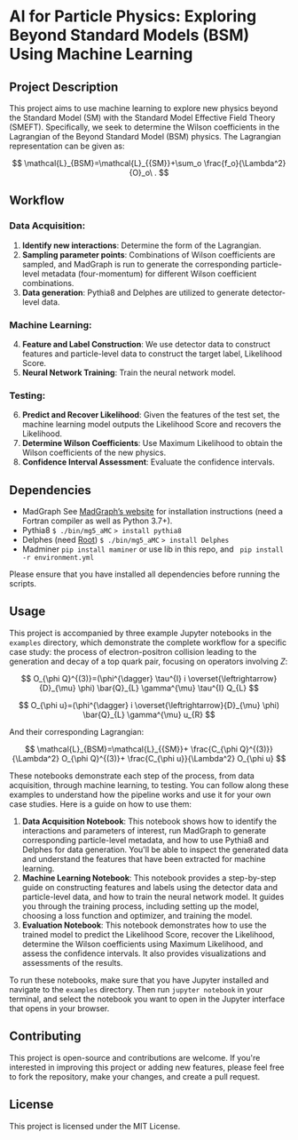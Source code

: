 # AI for Particle Physics: Exploring Beyond Standard Models (BSM) Using Machine Learning

## Project Description

This project aims to use machine learning to explore new physics beyond the Standard Model (SM) with the Standard Model Effective Field Theory (SMEFT). Specifically, we seek to determine the Wilson coefficients in the Lagrangian of the Beyond Standard Model (BSM) physics. The Lagrangian representation can be given as:

$$
\mathcal{L}_{BSM}=\mathcal{L}_{{SM}}+\sum_o \frac{f_o}{\Lambda^2} {O}_o\ .
$$

## Workflow

### Data Acquisition:

1. **Identify new interactions**: Determine the form of the Lagrangian.
2. **Sampling parameter points**: Combinations of Wilson coefficients are sampled, and MadGraph is run to generate the corresponding particle-level metadata (four-momentum) for different Wilson coefficient combinations.
3. **Data generation**: Pythia8 and Delphes are utilized to generate detector-level data.

### Machine Learning:

4. **Feature and Label Construction**: We use detector data to construct features and particle-level data to construct the target label, Likelihood Score.
5. **Neural Network Training**: Train the neural network model.

### Testing:

6. **Predict and Recover Likelihood**: Given the features of the test set, the machine learning model outputs the Likelihood Score and recovers the Likelihood.
7. **Determine Wilson Coefficients**: Use Maximum Likelihood to obtain the Wilson coefficients of the new physics.
8. **Confidence Interval Assessment**: Evaluate the confidence intervals.

## Dependencies

- MadGraph
  See [MadGraph’s website](https://launchpad.net/mg5amcnlo) for installation instructions (need a Fortran compiler as well as Python 3.7+).
- Pythia8
  `$ ./bin/mg5_aMC` 
  `> install pythia8`
- Delphes (need [Root](https://root.cern/))
  `$ ./bin/mg5_aMC` 
  `> install Delphes`
- Madminer
  `pip install maminer`
  or
  use lib in this repo, and ` pip install -r environment.yml`

Please ensure that you have installed all dependencies before running the scripts.

## Usage

This project is accompanied by three example Jupyter notebooks in the `examples` directory, which demonstrate the complete workflow for a specific case study: the process of electron-positron collision leading to the generation and decay of a top quark pair, focusing on operators involving $Z$:

$$
O_{\phi Q}^{(3)}=(\phi^{\dagger} \tau^{I} i \overset{\leftrightarrow}{D}_{\mu} \phi) \bar{Q}_{L} \gamma^{\mu} \tau^{I} Q_{L}
$$

$$
O_{\phi u}=(\phi^{\dagger} i \overset{\leftrightarrow}{D}_{\mu} \phi) \bar{Q}_{L} \gamma^{\mu} u_{R}
$$

And their corresponding Lagrangian:

$$
\mathcal{L}_{BSM}=\mathcal{L}_{{SM}}+ \frac{C_{\phi Q}^{(3)}}{\Lambda^2} O_{\phi Q}^{(3)}+ \frac{C_{\phi u}}{\Lambda^2} O_{\phi u}
$$


These notebooks demonstrate each step of the process, from data acquisition, through machine learning, to testing. You can follow along these examples to understand how the pipeline works and use it for your own case studies. Here is a guide on how to use them:

1. **Data Acquisition Notebook**: This notebook shows how to identify the interactions and parameters of interest, run MadGraph to generate corresponding particle-level metadata, and how to use Pythia8 and Delphes for data generation. You'll be able to inspect the generated data and understand the features that have been extracted for machine learning.
2. **Machine Learning Notebook**: This notebook provides a step-by-step guide on constructing features and labels using the detector data and particle-level data, and how to train the neural network model. It guides you through the training process, including setting up the model, choosing a loss function and optimizer, and training the model.
3. **Evaluation Notebook**: This notebook demonstrates how to use the trained model to predict the Likelihood Score, recover the Likelihood, determine the Wilson coefficients using Maximum Likelihood, and assess the confidence intervals. It also provides visualizations and assessments of the results.

To run these notebooks, make sure that you have Jupyter installed and navigate to the `examples` directory. Then run `jupyter notebook` in your terminal, and select the notebook you want to open in the Jupyter interface that opens in your browser.

## Contributing

This project is open-source and contributions are welcome. If you're interested in improving this project or adding new features, please feel free to fork the repository, make your changes, and create a pull request.

## License

This project is licensed under the MIT License.

